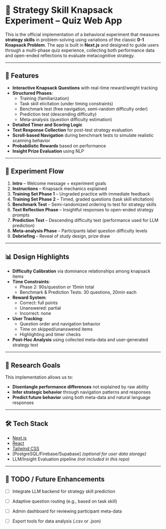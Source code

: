# 🧠 Strategy Skill Knapsack Experiment – Quiz Web App

This is the official implementation of a behavioral experiment that measures **strategy skills** in problem-solving using variations of the classic **0-1 Knapsack Problem**. The app is built in **Next.js** and designed to guide users through a multi-phase quiz experience, collecting both performance data and open-ended reflections to evaluate metacognitive strategy.

---

## 🚀 Features

- **Interactive Knapsack Questions** with real-time reward/weight tracking
- **Structured Phases**:
  - Training (familiarization)
  - Task skill elicitation (under timing constraints)
  - Benchmark test (free navigation, semi-random difficulty order)
  - Prediction test (descending difficulty)
  - Meta-analysis (question difficulty estimation)
- **Detailed Timer and Scoring Logic**
- **Text Response Collection** for post-test strategy evaluation
- **Scroll-based Navigation** during benchmark tests to simulate realistic scanning behavior
- **Probabilistic Rewards** based on performance
- **Insight Prize Evaluation** using NLP

---

## 🧪 Experiment Flow

1. **Intro** – Welcome message + experiment goals
2. **Instructions** – Knapsack mechanics explained
3. **Training Set Phase 1** – Ungraded practice with immediate feedback
4. **Training Set Phase 2** – Timed, graded questions (task skill elicitation)
5. **Benchmark Test** – Semi-randomized ordering to test for strategy skills
6. **Text Reflection Phase** – Insightful responses to open-ended strategy prompts
7. **Prediction Test** – Descending difficulty test (performance used for LLM prediction)
8. **Meta-analysis Phase** – Participants label question difficulty levels
9. **Debriefing** – Reveal of study design, prize draw

---

## 📊 Design Highlights

- **Difficulty Calibration** via dominance relationships among knapsack items
- **Time Constraints**:
  - Phase 2: 90s/question or 15min total
  - Benchmark & Prediction Tests: 30 questions, 20min each
- **Reward System**:
  - Correct: full points
  - Unanswered: partial
  - Incorrect: none
- **User Tracking**:
  - Question order and navigation behavior
  - Time on skipped/unanswered items
  - Highlighting and timer checks
- **Post-Hoc Analysis** using collected meta-data and user-generated strategy text

---

## 🧠 Research Goals

This implementation allows us to:

- **Disentangle performance differences** not explained by raw ability
- **Infer strategic behavior** through navigation patterns and responses
- **Predict future behavior** using both meta-data and natural language responses

---

## 🛠️ Tech Stack

- [Next.js](https://nextjs.org/)
- [React](https://react.dev/)
- [Tailwind CSS](https://tailwindcss.com/)
- [PostgreSQL/Firebase/Supabase] *(optional for user data storage)*
- LLM/Insight Evaluation pipeline *(not included in this repo)*

---


## 🧩 TODO / Future Enhancements

- [ ] Integrate LLM backend for strategy skill prediction
- [ ] Adaptive question routing (e.g., based on task skill)
- [ ] Admin dashboard for reviewing participant meta-data
- [ ] Export tools for data analysis (.csv or .json)



